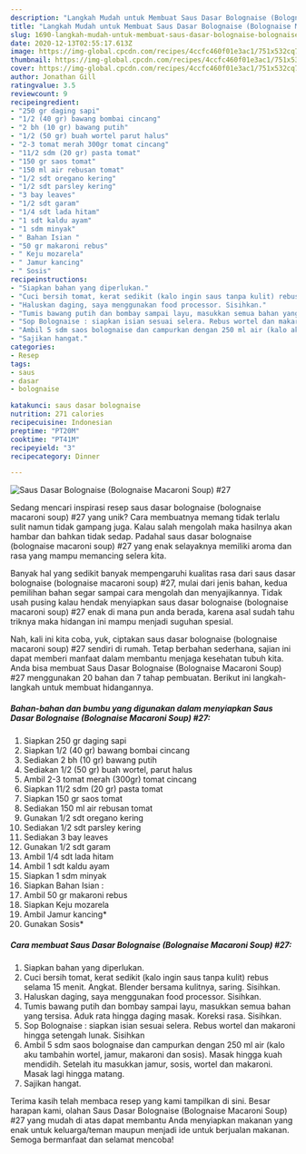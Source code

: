 ```yaml
---
description: "Langkah Mudah untuk Membuat Saus Dasar Bolognaise (Bolognaise Macaroni Soup) #27, Menggugah Selera"
title: "Langkah Mudah untuk Membuat Saus Dasar Bolognaise (Bolognaise Macaroni Soup) #27, Menggugah Selera"
slug: 1690-langkah-mudah-untuk-membuat-saus-dasar-bolognaise-bolognaise-macaroni-soup-27-menggugah-selera
date: 2020-12-13T02:55:17.613Z
image: https://img-global.cpcdn.com/recipes/4ccfc460f01e3ac1/751x532cq70/saus-dasar-bolognaise-bolognaise-macaroni-soup-27-foto-resep-utama.jpg
thumbnail: https://img-global.cpcdn.com/recipes/4ccfc460f01e3ac1/751x532cq70/saus-dasar-bolognaise-bolognaise-macaroni-soup-27-foto-resep-utama.jpg
cover: https://img-global.cpcdn.com/recipes/4ccfc460f01e3ac1/751x532cq70/saus-dasar-bolognaise-bolognaise-macaroni-soup-27-foto-resep-utama.jpg
author: Jonathan Gill
ratingvalue: 3.5
reviewcount: 9
recipeingredient:
- "250 gr daging sapi"
- "1/2 (40 gr) bawang bombai cincang"
- "2 bh (10 gr) bawang putih"
- "1/2 (50 gr) buah wortel parut halus"
- "2-3 tomat merah 300gr tomat cincang"
- "11/2 sdm (20 gr) pasta tomat"
- "150 gr saos tomat"
- "150 ml air rebusan tomat"
- "1/2 sdt oregano kering"
- "1/2 sdt parsley kering"
- "3 bay leaves"
- "1/2 sdt garam"
- "1/4 sdt lada hitam"
- "1 sdt kaldu ayam"
- "1 sdm minyak"
- " Bahan Isian "
- "50 gr makaroni rebus"
- " Keju mozarela"
- " Jamur kancing"
- " Sosis"
recipeinstructions:
- "Siapkan bahan yang diperlukan."
- "Cuci bersih tomat, kerat sedikit (kalo ingin saus tanpa kulit) rebus selama 15 menit. Angkat. Blender bersama kulitnya, saring. Sisihkan."
- "Haluskan daging, saya menggunakan food processor. Sisihkan."
- "Tumis bawang putih dan bombay sampai layu, masukkan semua bahan yang tersisa. Aduk rata hingga daging masak. Koreksi rasa. Sisihkan."
- "Sop Bolognaise : siapkan isian sesuai selera. Rebus wortel dan makaroni hingga setengah lunak. Sisihkan"
- "Ambil 5 sdm saos bolognaise dan campurkan dengan 250 ml air (kalo aku tambahin wortel, jamur, makaroni dan sosis). Masak hingga kuah mendidih. Setelah itu masukkan jamur, sosis, wortel dan makaroni. Masak lagi hingga matang."
- "Sajikan hangat."
categories:
- Resep
tags:
- saus
- dasar
- bolognaise

katakunci: saus dasar bolognaise 
nutrition: 271 calories
recipecuisine: Indonesian
preptime: "PT20M"
cooktime: "PT41M"
recipeyield: "3"
recipecategory: Dinner

---
```



![Saus Dasar Bolognaise (Bolognaise Macaroni Soup) #27](https://img-global.cpcdn.com/recipes/4ccfc460f01e3ac1/751x532cq70/saus-dasar-bolognaise-bolognaise-macaroni-soup-27-foto-resep-utama.jpg)

Sedang mencari inspirasi resep saus dasar bolognaise (bolognaise macaroni soup) #27 yang unik? Cara membuatnya memang tidak terlalu sulit namun tidak gampang juga. Kalau salah mengolah maka hasilnya akan hambar dan bahkan tidak sedap. Padahal saus dasar bolognaise (bolognaise macaroni soup) #27 yang enak selayaknya memiliki aroma dan rasa yang mampu memancing selera kita.



Banyak hal yang sedikit banyak mempengaruhi kualitas rasa dari saus dasar bolognaise (bolognaise macaroni soup) #27, mulai dari jenis bahan, kedua pemilihan bahan segar sampai cara mengolah dan menyajikannya. Tidak usah pusing kalau hendak menyiapkan saus dasar bolognaise (bolognaise macaroni soup) #27 enak di mana pun anda berada, karena asal sudah tahu triknya maka hidangan ini mampu menjadi suguhan spesial.


Nah, kali ini kita coba, yuk, ciptakan saus dasar bolognaise (bolognaise macaroni soup) #27 sendiri di rumah. Tetap berbahan sederhana, sajian ini dapat memberi manfaat dalam membantu menjaga kesehatan tubuh kita. Anda bisa membuat Saus Dasar Bolognaise (Bolognaise Macaroni Soup) #27 menggunakan 20 bahan dan 7 tahap pembuatan. Berikut ini langkah-langkah untuk membuat hidangannya.

<!--inarticleads1-->

##### Bahan-bahan dan bumbu yang digunakan dalam menyiapkan Saus Dasar Bolognaise (Bolognaise Macaroni Soup) #27:

1. Siapkan 250 gr daging sapi
1. Siapkan 1/2 (40 gr) bawang bombai cincang
1. Sediakan 2 bh (10 gr) bawang putih
1. Sediakan 1/2 (50 gr) buah wortel, parut halus
1. Ambil 2-3 tomat merah (300gr) tomat cincang
1. Siapkan 11/2 sdm (20 gr) pasta tomat
1. Siapkan 150 gr saos tomat
1. Sediakan 150 ml air rebusan tomat
1. Gunakan 1/2 sdt oregano kering
1. Sediakan 1/2 sdt parsley kering
1. Sediakan 3 bay leaves
1. Gunakan 1/2 sdt garam
1. Ambil 1/4 sdt lada hitam
1. Ambil 1 sdt kaldu ayam
1. Siapkan 1 sdm minyak
1. Siapkan  Bahan Isian :
1. Ambil 50 gr makaroni rebus
1. Siapkan  Keju mozarela
1. Ambil  Jamur kancing*
1. Gunakan  Sosis*




<!--inarticleads2-->

##### Cara membuat Saus Dasar Bolognaise (Bolognaise Macaroni Soup) #27:

1. Siapkan bahan yang diperlukan.
1. Cuci bersih tomat, kerat sedikit (kalo ingin saus tanpa kulit) rebus selama 15 menit. Angkat. Blender bersama kulitnya, saring. Sisihkan.
1. Haluskan daging, saya menggunakan food processor. Sisihkan.
1. Tumis bawang putih dan bombay sampai layu, masukkan semua bahan yang tersisa. Aduk rata hingga daging masak. Koreksi rasa. Sisihkan.
1. Sop Bolognaise : siapkan isian sesuai selera. Rebus wortel dan makaroni hingga setengah lunak. Sisihkan
1. Ambil 5 sdm saos bolognaise dan campurkan dengan 250 ml air (kalo aku tambahin wortel, jamur, makaroni dan sosis). Masak hingga kuah mendidih. Setelah itu masukkan jamur, sosis, wortel dan makaroni. Masak lagi hingga matang.
1. Sajikan hangat.




Terima kasih telah membaca resep yang kami tampilkan di sini. Besar harapan kami, olahan Saus Dasar Bolognaise (Bolognaise Macaroni Soup) #27 yang mudah di atas dapat membantu Anda menyiapkan makanan yang enak untuk keluarga/teman maupun menjadi ide untuk berjualan makanan. Semoga bermanfaat dan selamat mencoba!
